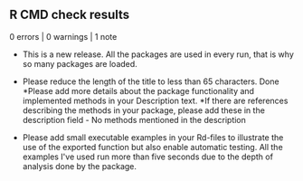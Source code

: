 ## R CMD check results

0 errors | 0 warnings | 1 note

* This is a new release.
 All the packages are used in every run, that is why so many packages are loaded.

* Please reduce the length of the title to less than 65 characters. Done
*Please add more details about the package functionality and implemented methods in your Description text.
*If there are references describing the methods in your package, please add these in the description field - No methods mentioned in the description
* Please add small executable examples in your Rd-files to illustrate the use of the exported function but also enable automatic testing. All the examples I've used
run more than five seconds due to the depth of analysis done by the package.
